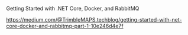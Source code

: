 Getting Started with .NET Core, Docker, and RabbitMQ

https://medium.com/@TrimbleMAPS.techblog/getting-started-with-net-core-docker-and-rabbitmq-part-1-10e246d4e7f
